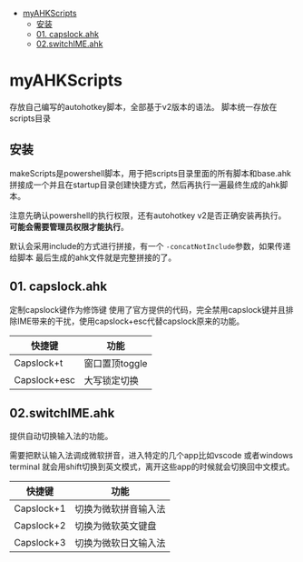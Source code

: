 
- [myAHKScripts](#myahkscripts)
  - [安装](#安装)
  - [01. capslock.ahk](#01-capslockahk)
  - [02.switchIME.ahk](#02switchimeahk)

# myAHKScripts
存放自己编写的autohotkey脚本，全部基于v2版本的语法。
脚本统一存放在scripts目录

## 安装
makeScripts是powershell脚本，用于把scripts目录里面的所有脚本和base.ahk拼接成一个并且在startup目录创建快捷方式，然后再执行一遍最终生成的ahk脚本。

注意先确认powershell的执行权限，还有autohotkey v2是否正确安装再执行。
**可能会需要管理员权限才能执行**。

默认会采用include的方式进行拼接，有一个 `-concatNotInclude`参数，如果传递给脚本
最后生成的ahk文件就是完整拼接的了。
## 01. capslock.ahk
定制capslock键作为修饰键
使用了官方提供的代码，完全禁用capslock键并且排除IME带来的干扰，使用capslock+esc代替capslock原来的功能。

|快捷键|功能|
|---|---|
|Capslock+t|窗口置顶toggle|
|Capslock+esc|大写锁定切换|

## 02.switchIME.ahk
提供自动切换输入法的功能。

需要把默认输入法调成微软拼音，进入特定的几个app比如vscode 或者windows terminal 就会用shift切换到英文模式，离开这些app的时候就会切换回中文模式。

|快捷键|功能|
|---|---|
|Capslock+1|切换为微软拼音输入法|
|Capslock+2|切换为微软英文键盘|
|Capslock+3|切换为微软日文输入法|

